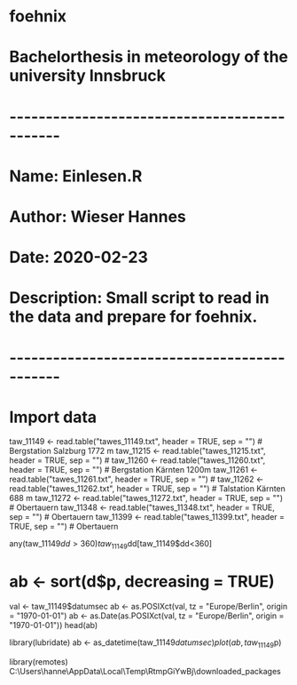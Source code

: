 # foehnix
# Bachelorthesis in meteorology of the university Innsbruck
# ---------------------------------------------
# Name:        Einlesen.R
# Author:      Wieser Hannes
# Date:        2020-02-23
# Description: Small script to read in the data and prepare for foehnix.
# ---------------------------------------------
# Import data

taw_11149 <- read.table("tawes_11149.txt", header = TRUE, sep = "") # Bergstation Salzburg 1772 m
taw_11215 <- read.table("tawes_11215.txt", header = TRUE, sep = "") # 
taw_11260 <- read.table("tawes_11260.txt", header = TRUE, sep = "") # Bergstation Kärnten 1200m
taw_11261 <- read.table("tawes_11261.txt", header = TRUE, sep = "") # 
taw_11262 <- read.table("tawes_11262.txt", header = TRUE, sep = "") # Talstation Kärnten 688 m
taw_11272 <- read.table("tawes_11272.txt", header = TRUE, sep = "") # Obertauern
taw_11348 <- read.table("tawes_11348.txt", header = TRUE, sep = "") # Obertauern
taw_11399 <- read.table("tawes_11399.txt", header = TRUE, sep = "") # Obertauern

any(taw_11149$dd > 360)
taw_11149$dd[taw_11149$dd<360]
# ab <- sort(d$p, decreasing = TRUE)
val <- taw_11149$datumsec 
ab <- as.POSIXct(val, tz = "Europe/Berlin", origin = "1970-01-01")
ab <- as.Date(as.POSIXct(val, tz = "Europe/Berlin", origin = "1970-01-01"))
head(ab)

library(lubridate)
ab <- as_datetime(taw_11149$datumsec)
plot(ab,taw_11149$p)

library(remotes)
C:\Users\hanne\AppData\Local\Temp\RtmpGiYwBj\downloaded_packages
